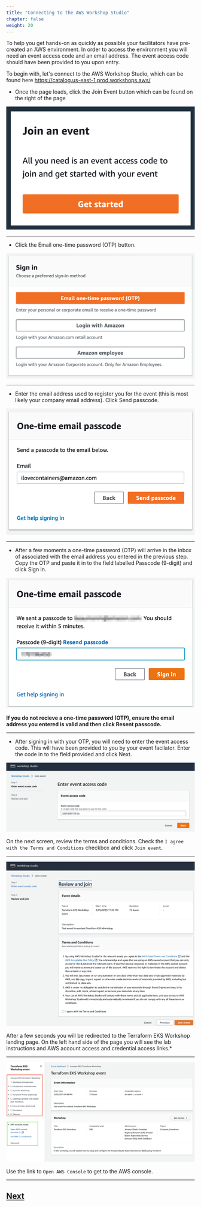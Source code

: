 ```yaml
---
title: "Connecting to the AWS Workshop Studio"
chapter: false
weight: 20
---
```


To help you get hands-on as quickly as possible your facilitators have pre-created an AWS environment. In order to access the environment you will need an event access code and an email address. The event access code should have been provided to you upon entry.

To begin with, let's connect to the AWS Workshop Studio, which can be found here https://catalog.us-east-1.prod.workshops.aws/ 

* Once the page loads, click the Join Event button which can be found on the right of the page

![Event Engine](../../static/images/was_join_event.png)

------

* Click the Email one-time password (OTP) button.

![Event Engine](../../static/images/was_request_otp.png)

----

* Enter the email address used to register you for the event (this is most likely your company email address). Click Send passcode.

![Event Engine](../../static/images/was_enter_email_address.png)

----

* After a few moments a one-time password (OTP) will arrive in the inbox of associated with the email address you entered in the previous step. Copy the OTP and paste it in to the field labelled Passcode (9-digit) and click Sign in.


![Event Engine](../../static/images/wss_enter_otp.png)

**If you do not recieve a one-time password (OTP), ensure the email address you entered is valid and then click Resent passcode.**

-----

* After signing in with your OTP, you will need to enter the event access code. This will have been provided to you by your event facilator. Enter the code in to the field provided and click Next.


![Event Engine](../../static/images/wss_enter_event_access_code.png)

On the next screen, review the terms and conditions. Check the `I agree with the Terms and Conditions` checkbox and click `Join event`.

----

![Event Engine](../../static/images/wss_review_terms_and_conditions.png)

After a few seconds you will be redirected to the Terraform EKS Workshop landing page. On the left hand side of the page you will see the lab instructions and AWS account access and credential access links.*

----

![Event Engine](../../static/images/wss_landing.png)

Use the link to `Open AWS Console` to get to the AWS console.

----

## [Next](./switch-role.md)


